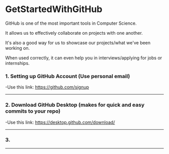 # GetStartedWithGitHub

GitHub is one of the most important tools in Computer Science.

It allows us to effectively collaborate on projects with one another.

It's also a good way for us to showcase our projects/what we've been working on.

When used correctly, it can even help you in interviews/applying for jobs or internships.

### 1. Setting up GitHub Account (Use personal email)
  -Use this link: https://github.com/signup

---

### 2. Download GitHub Desktop (makes for quick and easy commits to your repo)
   -Use this link: https://desktop.github.com/download/

---

### 3. 

---
